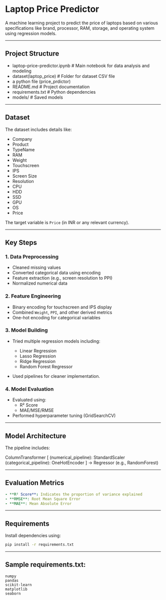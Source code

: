 # Laptop Price Predictor

A machine learning project to predict the price of laptops based on various specifications like brand, processor, RAM, storage, and operating system using regression models.

---
 
## Project Structure

- laptop-price-predictor.ipynb # Main notebook for data analysis and modeling
- dataset(laptop_price) # Folder for dataset CSV file
- a python file (price_prdictor)
- README.md # Project documentation
- requirements.txt # Python dependencies
- models/ # Saved models 

---

##  Dataset

The dataset includes details like:

- Company
- Product
- TypeName
- RAM
- Weight
- Touchscreen
- IPS
- Screen Size
- Resolution
- CPU
- HDD
- SSD
- GPU
- OS
- Price

The target variable is `Price` (in INR or any relevant currency).

---

## Key Steps

### 1. Data Preprocessing
- Cleaned missing values
- Converted categorical data using encoding
- Feature extraction (e.g., screen resolution to PPI)
- Normalized numerical data

### 2. Feature Engineering
- Binary encoding for touchscreen and IPS display
- Combined `Weight`, `PPI`, and other derived metrics
- One-hot encoding for categorical variables

### 3. Model Building
- Tried multiple regression models including:
  - Linear Regression
  - Lasso Regression
  - Ridge Regression
  - Random Forest Regressor

- Used pipelines for cleaner implementation.

### 4. Model Evaluation
- Evaluated using:
  - R² Score
  - MAE/MSE/RMSE
- Performed hyperparameter tuning (GridSearchCV)

---

##  Model Architecture

The pipeline includes:

ColumnTransformer [
(numerical_pipeline): StandardScaler
(categorical_pipeline): OneHotEncoder
] → Regressor (e.g., RandomForest)


---

##  Evaluation Metrics
```yaml
- **R² Score**: Indicates the proportion of variance explained
- **RMSE**: Root Mean Square Error
- **MAE**: Mean Absolute Error
```
---

## Requirements

Install dependencies using:

```bash
pip install -r requirements.txt
```
---

## Sample requirements.txt:

```nginx
numpy
pandas
scikit-learn
matplotlib
seaborn
```
